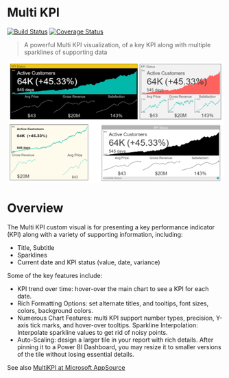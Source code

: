 # Multi KPI
[![Build Status](https://dev.azure.com/customvisuals/public/_apis/build/status/Microsoft.powerbi-visuals-multikpi)](https://dev.azure.com/customvisuals/public/_build/latest?definitionId=10)
[![Coverage Status](https://coveralls.io/repos/github/microsoft/PowerBI-visuals-MultiKPI/badge.svg?branch=master)](https://coveralls.io/github/microsoft/PowerBI-visuals-MultiKPI?branch=master)
> A powerful Multi KPI visualization, of a key KPI along with multiple sparklines of supporting data

![stacked area chart screenshot](./assets/screenshot.png)
# Overview

The Multi KPI custom visual is for presenting a key performance indicator (KPI) along with a variety of supporting information, including:
- Title, Subtitle
- Sparklines
- Current date and KPI status (value, date, variance)

Some of the key features include:

- KPI trend over time: hover-over the main chart to see a KPI for each date.
- Rich Formatting Options: set alternate titles, and tooltips, font sizes, colors, background colors.
- Numerous Chart Features: multi KPI support number types, precision, Y-axis tick marks, and hover-over tooltips.
Sparkline Interpolation: Interpolate sparkline values to get rid of noisy points.
- Auto-Scaling: design a larger tile in your report with rich details. After pinning it to a Power BI Dashboard, you may resize it to smaller versions of the tile without losing essential details.

See also [MultiKPI at Microsoft AppSource](https://appsource.microsoft.com/en-us/product/power-bi-visuals/WA104381763)